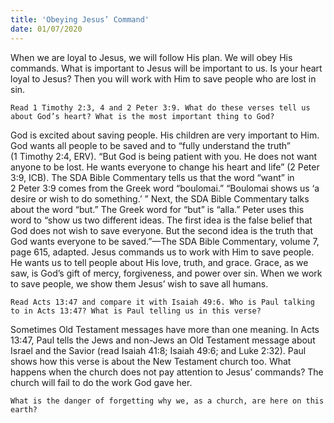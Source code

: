 ```yaml
---
title: 'Obeying Jesus’ Command'
date: 01/07/2020
---
```


When we are loyal to Jesus, we will follow His plan. We will obey His commands. What is important to Jesus will be important to us. Is your heart loyal to Jesus? Then you will work with Him to save people who are lost in sin.

`Read 1 Timothy 2:3, 4 and 2 Peter 3:9. What do these verses tell us about God’s heart? What is the most important thing to God?`

God is excited about saving people. His children are very important to Him. God wants all people to be saved and to “fully understand the truth” (1 Timothy 2:4, ERV). “But God is being patient with you. He does not want anyone to be lost. He wants everyone to change his heart and life” (2 Peter 3:9, ICB). The SDA Bible Commentary tells us that the word “want” in 2 Peter 3:9 comes from the Greek word “boulomai.” “Boulomai shows us ‘a desire or wish to do something.’ ” Next, the SDA Bible Commentary talks about the word “but.” The Greek word for “but” is “alla.” Peter uses this word to “show us two different ideas. The first idea is the false belief that God does not wish to save everyone. But the second idea is the truth that God wants everyone to be saved.”—The SDA Bible Commentary, volume 7, page 615, adapted. Jesus commands us to work with Him to save people. He wants us to tell people about His love, truth, and grace. Grace, as we saw, is God’s gift of mercy, forgiveness, and power over sin. When we work to save people, we show them Jesus’ wish to save all humans.

`Read Acts 13:47 and compare it with Isaiah 49:6. Who is Paul talking to in Acts 13:47? What is Paul telling us in this verse?`

Sometimes Old Testament messages have more than one meaning. In Acts 13:47, Paul tells the Jews and non-Jews an Old Testament message about Israel and the Savior (read Isaiah 41:8; Isaiah 49:6; and Luke 2:32). Paul shows how this verse is about the New Testament church too. What happens when the church does not pay attention to Jesus’ commands? The church will fail to do the work God gave her.

`What is the danger of forgetting why we, as a church, are here on this earth?`
